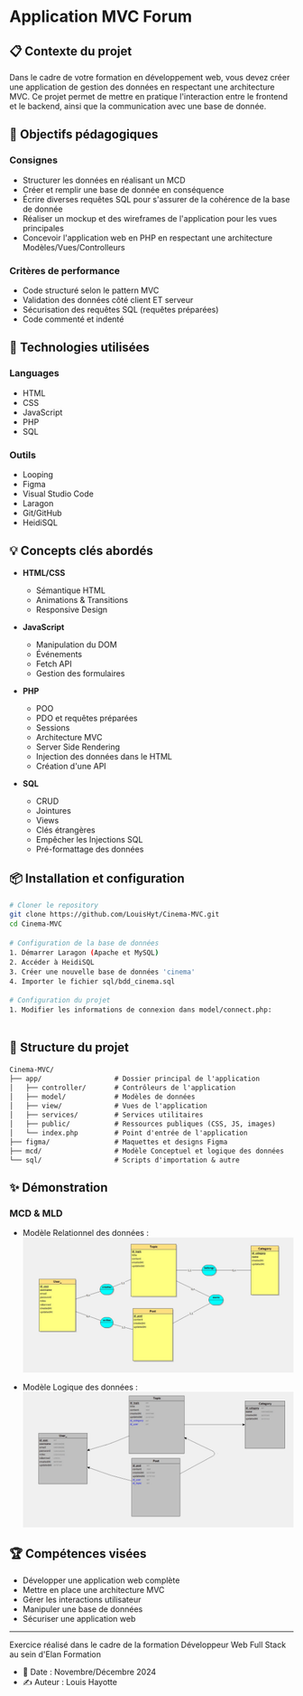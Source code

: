 # Application MVC Forum

## 📋 Contexte du projet
Dans le cadre de votre formation en développement web, vous devez créer une application de gestion des données en respectant une architecture MVC. Ce projet permet de mettre en pratique l'interaction entre le frontend et le backend, ainsi que la communication avec une base de donnée.

## 🎯 Objectifs pédagogiques
### Consignes
- Structurer les données en réalisant un MCD 
- Créer et remplir une base de donnée en conséquence
- Écrire diverses requêtes SQL pour s'assurer de la cohérence de la base de donnée
- Réaliser un mockup et des wireframes de l'application pour les vues principales
- Concevoir l'application web en PHP en respectant une architecture Modèles/Vues/Controlleurs

### Critères de performance
- Code structuré selon le pattern MVC
- Validation des données côté client ET serveur
- Sécurisation des requêtes SQL (requêtes préparées)
- Code commenté et indenté

## 🔧 Technologies utilisées
### Languages
- HTML
- CSS
- JavaScript
- PHP
- SQL

### Outils
- Looping
- Figma
- Visual Studio Code
- Laragon
- Git/GitHub
- HeidiSQL

## 💡 Concepts clés abordés
- **HTML/CSS**
  - Sémantique HTML
  - Animations & Transitions
  - Responsive Design
  
- **JavaScript**
  - Manipulation du DOM
  - Événements
  - Fetch API
  - Gestion des formulaires
  
- **PHP**
  - POO
  - PDO et requêtes préparées
  - Sessions
  - Architecture MVC
  - Server Side Rendering
  - Injection des données dans le HTML
  - Création d'une API
  
- **SQL**
  - CRUD
  - Jointures
  - Views
  - Clés étrangères
  - Empêcher les Injections SQL
  - Pré-formattage des données

## 📦 Installation et configuration
```bash
# Cloner le repository
git clone https://github.com/LouisHyt/Cinema-MVC.git
cd Cinema-MVC

# Configuration de la base de données
1. Démarrer Laragon (Apache et MySQL)
2. Accéder à HeidiSQL
3. Créer une nouvelle base de données 'cinema'
4. Importer le fichier sql/bdd_cinema.sql

# Configuration du projet
1. Modifier les informations de connexion dans model/connect.php:
   
```

## 🚀 Structure du projet
```
Cinema-MVC/
├── app/                  # Dossier principal de l'application
│   ├── controller/       # Contrôleurs de l'application
│   ├── model/            # Modèles de données
│   ├── view/             # Vues de l'application
│   ├── services/         # Services utilitaires
│   ├── public/           # Ressources publiques (CSS, JS, images)
│   └── index.php         # Point d'entrée de l'application
├── figma/                # Maquettes et designs Figma
├── mcd/                  # Modèle Conceptuel et logique des données
└── sql/                  # Scripts d'importation & autre
```

## ✨ Démonstration
### MCD & MLD
- Modèle Relationnel des données : ![Schéma Looping du model relationnel des données](/MCD-MLD/mcd.jpg)
  
- Modèle Logique des données : ![Schéma Looping du model Logique des données](/MCD-MLD/mld.jpg)


## 🏆 Compétences visées
- Développer une application web complète
- Mettre en place une architecture MVC
- Gérer les interactions utilisateur
- Manipuler une base de données
- Sécuriser une application web

---
Exercice réalisé dans le cadre de la formation Développeur Web Full Stack au sein d'Elan Formation
- 📅 Date : Novembre/Décembre 2024
- ✍️ Auteur : Louis Hayotte
